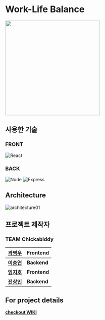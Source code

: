 # Work-Life Balance 

<img src="https://user-images.githubusercontent.com/86960007/150037957-9830ed6d-45fc-40ff-b63d-9540590916b6.png" width="300" height="300">

## 사용한 기술
### FRONT
<img alt="React" src ="https://img.shields.io/badge/React-61DAFB.svg?&style=for-the-badge&logo=React&logoColor=333"/>


### BACK
<img alt="Node" src ="https://img.shields.io/badge/Node-339933.svg?&style=for-the-badge&logo=Node.js&logoColor=333"/>
<img alt="Express" src ="https://img.shields.io/badge/Express-006600.svg?&style=for-the-badge&logo=Express&logoColor=333"/>



## Architecture
![architecture01](https://user-images.githubusercontent.com/86960007/150040492-f8ef2b6f-4d8e-4f37-bb02-380d4193e179.png)


## 프로젝트 제작자
### TEAM Chickabiddy

| [곽명우](https://github.com/citysquirrel) | Frontend |
| ---- | --------- |
| [**이승연**](https://github.com/torangL) | **Backend**  |
| [**임지호**](https://github.com/JHL71) | **Frontend** |
| [**전상인**](https://github.com/jeonsangin) | **Backend**  |

## For project details
[**checkout WIKI**](https://github.com/codestates/WorkLifeBalance/wiki)
